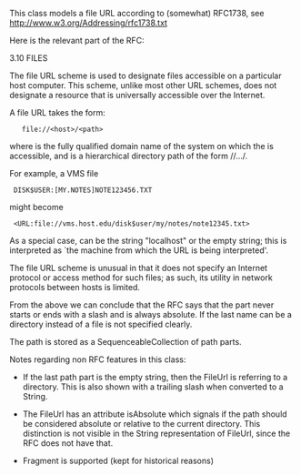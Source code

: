 This class models a file URL according to (somewhat) RFC1738, see http://www.w3.org/Addressing/rfc1738.txtHere is the relevant part of the RFC:3.10 FILES   The file URL scheme is used to designate files accessible on a   particular host computer. This scheme, unlike most other URL schemes,   does not designate a resource that is universally accessible over the   Internet.   A file URL takes the form:       file://<host>/<path>   where <host> is the fully qualified domain name of the system on   which the <path> is accessible, and <path> is a hierarchical   directory path of the form <directory>/<directory>/.../<name>.   For example, a VMS file     DISK$USER:[MY.NOTES]NOTE123456.TXT   might become     <URL:file://vms.host.edu/disk$user/my/notes/note12345.txt>   As a special case, <host> can be the string "localhost" or the empty   string; this is interpreted as `the machine from which the URL is   being interpreted'.   The file URL scheme is unusual in that it does not specify an   Internet protocol or access method for such files; as such, its   utility in network protocols between hosts is limited.From the above we can conclude that the RFC says that the <path> part never starts or ends with a slash and is always absolute. If the last name can be a directory instead of a file is not specified clearly.The path is stored as a SequenceableCollection of path parts.Notes regarding non RFC features in this class:- If the last path part is the empty string, then the FileUrl is referring to a directory. This is also shown with a trailing slash when converted to a String.- The FileUrl has an attribute isAbsolute which signals if the path should be considered absolute or relative to the current directory. This distinction is not visible in the String representation of FileUrl, since the RFC does not have that.- Fragment is supported (kept for historical reasons)